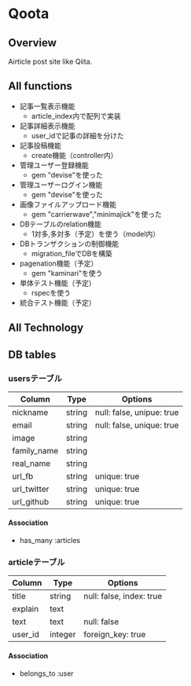 # Qoota

## Overview
Airticle post site like Qiita.

## All functions
- 記事一覧表示機能
  - article_index内で配列で実装
- 記事詳細表示機能
  - user_idで記事の詳細を分けた
- 記事投稿機能
  - create機能（controller内）
- 管理ユーザー登録機能
  - gem "devise"を使った
- 管理ユーザーログイン機能
  - gem "devise"を使った
- 画像ファイルアップロード機能
  - gem "carrierwave","minimajick"を使った
- DBテーブルのrelation機能
  - 1対多,多対多（予定）を使う（model内）
- DBトランザクションの制御機能
  - migration_fileでDBを構築
- pagenation機能（予定）
  - gem "kaminari"を使う
- 単体テスト機能（予定）
  - rspecを使う
- 統合テスト機能（予定）

## All Technology


## DB tables

### usersテーブル
|Column|Type|Options|
|------|----|-------|
|nickname|string|null: false, unipue: true|
|email|string|null: false, unique: true|
|image|string|
|family_name|string|
|real_name|string|
|url_fb|string|unique: true|
|url_twitter|string|unique: true|
|url_github|string|unique: true|

#### Association
- has_many :articles

### articleテーブル
|Column|Type|Options|
|------|----|-------|
|title|string|null: false, index: true|
|explain|text|
|text|text|null: false|
|user_id|integer|foreign_key: true|


#### Association
- belongs_to :user
